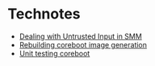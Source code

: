 # Technotes

* [Dealing with Untrusted Input in SMM](2017-02-dealing-with-untrusted-input-in-smm.md)
* [Rebuilding coreboot image generation](2015-11-rebuilding-coreboot-image-generation.md)
* [Unit testing coreboot](2020-03-unit-testing-coreboot.md)

